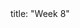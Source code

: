 <frontmatter>
title: "Week 8"
</frontmatter>

<panel header="{{glyphicon_flag}} Outcomes" popup-url="{{baseUrl}}/schedule/week8/outcomes.html" expanded no-close>
  <include src="outcomes.md#main" />
</panel>

<panel header="{{glyphicon_check}} Todo" no-close>
  <include src="todo.md" />
</panel>

<panel header="{{glyphicon_pencil}} Tutorial 8" no-close>
  <include src="tutorial.md" />
</panel>

<panel header="{{glyphicon_blackboard}} Lecture 8" no-close>
  <include src="lecture.md" />
</panel>
